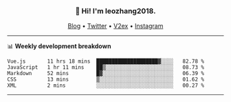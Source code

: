 <h3 align="center">👋 Hi! I'm leozhang2018.</h3>
<p align="center">
  <a href="https://leozhang2018.me">Blog</a> •
  <a href="https://twitter.com/leozhang2018">Twitter</a> •
  <a href="https://www.v2ex.com/member/leozhang">V2ex</a> •
  <a href="https://www.instagram.com/leozhanghere">Instagram</a>
</p>

-------

📊 **Weekly development breakdown**
<!--START_SECTION:waka-->
```text
Vue.js       11 hrs 18 mins  ████████████████████▓░░░░   82.78 % 
JavaScript   1 hr 11 mins    ██▒░░░░░░░░░░░░░░░░░░░░░░   08.73 % 
Markdown     52 mins         █▓░░░░░░░░░░░░░░░░░░░░░░░   06.39 % 
CSS          13 mins         ▒░░░░░░░░░░░░░░░░░░░░░░░░   01.62 % 
XML          2 mins          ░░░░░░░░░░░░░░░░░░░░░░░░░   00.27 % 
```
<!--END_SECTION:waka-->
-------
